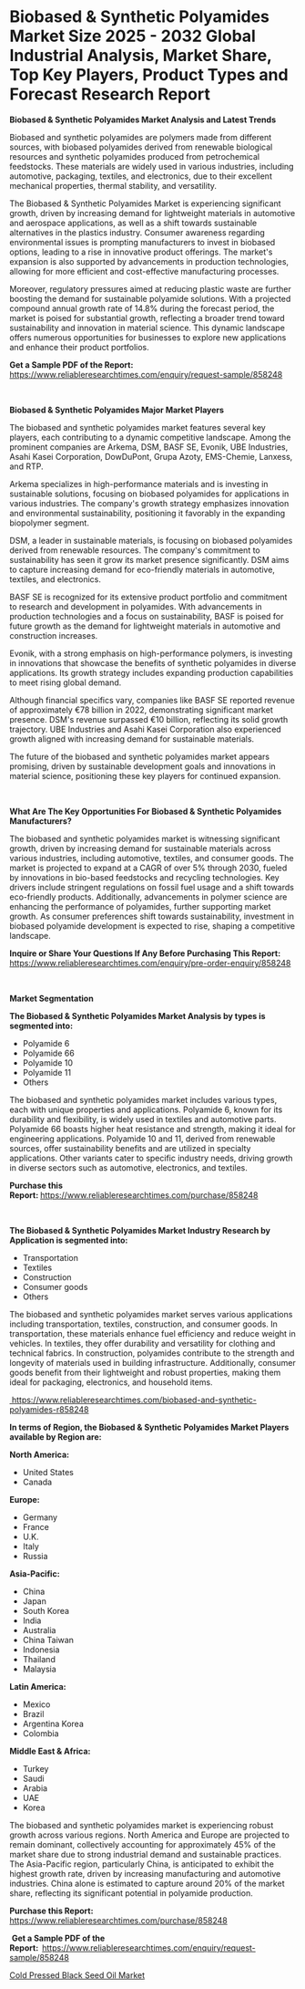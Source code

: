 <p><h1>Biobased & Synthetic Polyamides Market Size 2025 - 2032 Global Industrial Analysis, Market Share, Top Key Players, Product Types and Forecast Research Report</h1></p><p><strong>Biobased & Synthetic Polyamides Market Analysis and Latest Trends</strong></p>
<p><p>Biobased and synthetic polyamides are polymers made from different sources, with biobased polyamides derived from renewable biological resources and synthetic polyamides produced from petrochemical feedstocks. These materials are widely used in various industries, including automotive, packaging, textiles, and electronics, due to their excellent mechanical properties, thermal stability, and versatility.</p><p>The Biobased & Synthetic Polyamides Market is experiencing significant growth, driven by increasing demand for lightweight materials in automotive and aerospace applications, as well as a shift towards sustainable alternatives in the plastics industry. Consumer awareness regarding environmental issues is prompting manufacturers to invest in biobased options, leading to a rise in innovative product offerings. The market's expansion is also supported by advancements in production technologies, allowing for more efficient and cost-effective manufacturing processes.</p><p>Moreover, regulatory pressures aimed at reducing plastic waste are further boosting the demand for sustainable polyamide solutions. With a projected compound annual growth rate of 14.8% during the forecast period, the market is poised for substantial growth, reflecting a broader trend toward sustainability and innovation in material science. This dynamic landscape offers numerous opportunities for businesses to explore new applications and enhance their product portfolios.</p></p>
<p><strong>Get a Sample PDF of the Report:&nbsp;</strong> <a href="https://www.reliableresearchtimes.com/enquiry/request-sample/858248?utm_campaign=2891&utm_medium=2&utm_source=Github&utm_content=ia&utm_term=31032025&utm_id=biobased-synthetic-polyamides">https://www.reliableresearchtimes.com/enquiry/request-sample/858248</a></p>
<p>&nbsp;</p>
<p><strong>Biobased & Synthetic Polyamides Major Market Players</strong></p>
<p><p>The biobased and synthetic polyamides market features several key players, each contributing to a dynamic competitive landscape. Among the prominent companies are Arkema, DSM, BASF SE, Evonik, UBE Industries, Asahi Kasei Corporation, DowDuPont, Grupa Azoty, EMS-Chemie, Lanxess, and RTP.</p><p>Arkema specializes in high-performance materials and is investing in sustainable solutions, focusing on biobased polyamides for applications in various industries. The company's growth strategy emphasizes innovation and environmental sustainability, positioning it favorably in the expanding biopolymer segment.</p><p>DSM, a leader in sustainable materials, is focusing on biobased polyamides derived from renewable resources. The company's commitment to sustainability has seen it grow its market presence significantly. DSM aims to capture increasing demand for eco-friendly materials in automotive, textiles, and electronics.</p><p>BASF SE is recognized for its extensive product portfolio and commitment to research and development in polyamides. With advancements in production technologies and a focus on sustainability, BASF is poised for future growth as the demand for lightweight materials in automotive and construction increases.</p><p>Evonik, with a strong emphasis on high-performance polymers, is investing in innovations that showcase the benefits of synthetic polyamides in diverse applications. Its growth strategy includes expanding production capabilities to meet rising global demand.</p><p>Although financial specifics vary, companies like BASF SE reported revenue of approximately €78 billion in 2022, demonstrating significant market presence. DSM's revenue surpassed €10 billion, reflecting its solid growth trajectory. UBE Industries and Asahi Kasei Corporation also experienced growth aligned with increasing demand for sustainable materials.</p><p>The future of the biobased and synthetic polyamides market appears promising, driven by sustainable development goals and innovations in material science, positioning these key players for continued expansion.</p></p>
<p>&nbsp;</p>
<p><strong>What Are The Key Opportunities For Biobased & Synthetic Polyamides Manufacturers?</strong></p>
<p><p>The biobased and synthetic polyamides market is witnessing significant growth, driven by increasing demand for sustainable materials across various industries, including automotive, textiles, and consumer goods. The market is projected to expand at a CAGR of over 5% through 2030, fueled by innovations in bio-based feedstocks and recycling technologies. Key drivers include stringent regulations on fossil fuel usage and a shift towards eco-friendly products. Additionally, advancements in polymer science are enhancing the performance of polyamides, further supporting market growth. As consumer preferences shift towards sustainability, investment in biobased polyamide development is expected to rise, shaping a competitive landscape.</p></p>
<p><strong>Inquire or Share Your Questions If Any Before Purchasing This Report:</strong> <a href="https://www.reliableresearchtimes.com/enquiry/pre-order-enquiry/858248?utm_campaign=2891&utm_medium=2&utm_source=Github&utm_content=ia&utm_term=31032025&utm_id=biobased-synthetic-polyamides">https://www.reliableresearchtimes.com/enquiry/pre-order-enquiry/858248</a></p>
<p>&nbsp;</p>
<p><strong>Market Segmentation</strong></p>
<p><strong>The Biobased & Synthetic Polyamides Market Analysis by types is segmented into:</strong></p>
<p><ul><li>Polyamide 6</li><li>Polyamide 66</li><li>Polyamide 10</li><li>Polyamide 11</li><li>Others</li></ul></p>
<p><p>The biobased and synthetic polyamides market includes various types, each with unique properties and applications. Polyamide 6, known for its durability and flexibility, is widely used in textiles and automotive parts. Polyamide 66 boasts higher heat resistance and strength, making it ideal for engineering applications. Polyamide 10 and 11, derived from renewable sources, offer sustainability benefits and are utilized in specialty applications. Other variants cater to specific industry needs, driving growth in diverse sectors such as automotive, electronics, and textiles.</p></p>
<p><strong>Purchase this Report:&nbsp;</strong><a href="https://www.reliableresearchtimes.com/purchase/858248?utm_campaign=2891&utm_medium=2&utm_source=Github&utm_content=ia&utm_term=31032025&utm_id=biobased-synthetic-polyamides">https://www.reliableresearchtimes.com/purchase/858248</a></p>
<p>&nbsp;</p>
<p><strong>The Biobased & Synthetic Polyamides Market Industry Research by Application is segmented into:</strong></p>
<p><ul><li>Transportation</li><li>Textiles</li><li>Construction</li><li>Consumer goods</li><li>Others</li></ul></p>
<p><p>The biobased and synthetic polyamides market serves various applications including transportation, textiles, construction, and consumer goods. In transportation, these materials enhance fuel efficiency and reduce weight in vehicles. In textiles, they offer durability and versatility for clothing and technical fabrics. In construction, polyamides contribute to the strength and longevity of materials used in building infrastructure. Additionally, consumer goods benefit from their lightweight and robust properties, making them ideal for packaging, electronics, and household items.</p></p>
<p><a href="https://www.reliableresearchtimes.com/biobased-and-synthetic-polyamides-r858248?utm_campaign=2891&utm_medium=2&utm_source=Github&utm_content=ia&utm_term=31032025&utm_id=biobased-synthetic-polyamides">&nbsp;https://www.reliableresearchtimes.com/biobased-and-synthetic-polyamides-r858248</a></p>
<p><strong>In terms of Region, the Biobased & Synthetic Polyamides Market Players available by Region are:</strong></p>
<p>
    <p> <strong> North America: </strong>
        <ul>
            <li>United States</li>
            <li>Canada</li>
        </ul>
        </p> 
    <p> <strong> Europe: </strong>
        <ul>
            <li>Germany</li>
            <li>France</li>
            <li>U.K.</li>
            <li>Italy</li>
            <li>Russia</li>
        </ul>
        </p> 
    <p> <strong> Asia-Pacific: </strong>
        <ul>
            <li>China</li>
            <li>Japan</li>
            <li>South Korea</li>
            <li>India</li>
            <li>Australia</li>
            <li>China Taiwan</li>
            <li>Indonesia</li>
            <li>Thailand</li>
            <li>Malaysia</li>
        </ul>
        </p> 
    <p> <strong> Latin America: </strong>
        <ul>
            <li>Mexico</li>
            <li>Brazil</li>
            <li>Argentina Korea</li>
            <li>Colombia</li>
        </ul>
        </p> 
    <p> <strong> Middle East & Africa: </strong>
        <ul>
            <li>Turkey</li>
            <li>Saudi</li>
            <li>Arabia</li>
            <li>UAE</li>
            <li>Korea</li>
        </ul>
    </p>
    </p>
<p><p>The biobased and synthetic polyamides market is experiencing robust growth across various regions. North America and Europe are projected to remain dominant, collectively accounting for approximately 45% of the market share due to strong industrial demand and sustainable practices. The Asia-Pacific region, particularly China, is anticipated to exhibit the highest growth rate, driven by increasing manufacturing and automotive industries. China alone is estimated to capture around 20% of the market share, reflecting its significant potential in polyamide production.</p></p>
<p><strong>Purchase this Report: </strong><a href="https://www.reliableresearchtimes.com/purchase/858248?utm_campaign=2891&utm_medium=2&utm_source=Github&utm_content=ia&utm_term=31032025&utm_id=biobased-synthetic-polyamides">https://www.reliableresearchtimes.com/purchase/858248</a></p>
<p>&nbsp;<strong>Get a Sample PDF of the Report:&nbsp;&nbsp;</strong><a href="https://www.reliableresearchtimes.com/enquiry/request-sample/858248?utm_campaign=2891&utm_medium=2&utm_source=Github&utm_content=ia&utm_term=31032025&utm_id=biobased-synthetic-polyamides">https://www.reliableresearchtimes.com/enquiry/request-sample/858248</a></p>
<p><strong></strong></p>
<p><p><a href="https://github.com/chikenmhamdi/Market-Research-Report-List-1/blob/main/cold-pressed-black-seed-oil-market.md?utm_campaign=2891&utm_medium=2&utm_source=Github&utm_content=ia&utm_term=31032025&utm_id=biobased-synthetic-polyamides">Cold Pressed Black Seed Oil Market</a></p></p>